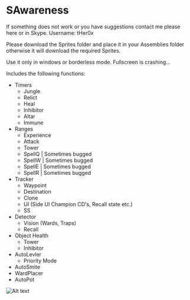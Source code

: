 SAwareness
==========

If something does not work or you have suggestions contact me please here or in Skype. 
Username: tHer0x

Please download the Sprites folder and place it in your Assemblies folder otherwise it will download the required Sprites.

Use it only in windows or borderless mode. Fullscreen is crashing...

Includes the following functions:

- Timers
  - Jungle
  - Relict
  - Heal
  - Inhibitor
  - Altar
  - Immune
- Ranges
  - Experience 
  - Attack
  - Tower
  - SpellQ | Sometimes bugged
  - SpellW | Sometimes bugged
  - SpellE | Sometimes bugged
  - SpellR | Sometimes bugged
- Tracker
  - Waypoint
  - Destination
  - Clone
  - UI (Side UI Champion CD's, Recall state etc.)
  - SS
- Detector
  - Vision (Wards, Traps)
  - Recall
- Object Health
  - Tower
  - Inhibitor
- AutoLevler
  - Priority Mode
- AutoSmite
- WardPlacer
- AutoPot

![Alt text](http://puu.sh/aTVnD/e9b66b129b.jpg "")
